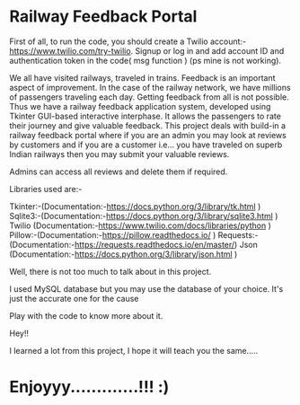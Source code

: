 # Railway Feedback Portal

First of all, to run the code, you should create a Twilio account:-https://www.twilio.com/try-twilio. Signup or log in and add account ID and authentication token in the code( msg function ) (ps mine is not working). 

We all have visited railways, traveled in trains. Feedback is an important aspect of improvement. In the case of the railway network, we have millions of passengers traveling each day. Getting feedback from all is not possible. Thus we have a railway feedback application system, developed using Tkinter GUI-based interactive interphase. It allows the passengers to rate their journey and give valuable feedback.
This project deals with build-in a railway feedback portal where if you are an admin you may look at reviews by customers and if you are a customer i.e... you have traveled on superb Indian railways then you may submit your valuable reviews.

Admins can access all reviews and delete them if required.

Libraries used are:-

Tkinter:-(Documentation:-https://docs.python.org/3/library/tk.html )
Sqlite3:-(Documentation:-https://docs.python.org/3/library/sqlite3.html )
Twilio (Documentation:-https://www.twilio.com/docs/libraries/python )
Pillow:-(Documentation:-https://pillow.readthedocs.io/ )
Requests:-(Documentation:-https://requests.readthedocs.io/en/master/)
Json (Documentation:-https://docs.python.org/3/library/json.html )

Well, there is not too much to talk about in this project.

I used MySQL database but you may use the database of your choice. It's just the accurate one for the cause

Play with the code to know more about it.

Hey!!

I learned a lot from this project, I hope it will teach you the same.....

# Enjoyyy.............!!! :)
